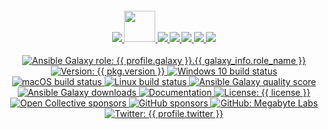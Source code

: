 <div align="center">
  <h4 align="center">
    <a href="{{ link.home }}" title="Megabyte Labs homepage" target="_blank">
      <img src="{{ project.assets }}/svg/home-solid.svg" />
    </a>
    <a href="{{ profile_link.galaxy }}/{{ profile.galaxy }}/{{ galaxy_info.role_name }}" title="{{ name }} role on Ansible Galaxy" target="_blank">
      <img height="50" src="{{ project.assets }}/svg/ansible-galaxy.svg" />
    </a>
    <a href="{{ repository.group.ansible_roles }}/{{ galaxy_info.role_name }}{{ repository.location.contributing }}" title="Learn about contributing" target="_blank">
      <img src="{{ project.assets }}/svg/contributing-solid.svg" />
    </a>
    <a href="{{ profile_link.patreon }}/{{ profile.patreon }}" title="Support us on Patreon" target="_blank">
      <img src="{{ project.assets }}/svg/support-solid.svg" />
    </a>
    <a href="{{ link.chat }}" title="Slack chat room" target="_blank">
      <img src="{{ project.assets }}/svg/chat-solid.svg" />
    </a>
    <a href="{{ profile_link.github }}/{{ profile.github }}/{{ github_prefix }}{{ galaxy_info.role_name }}" title="GitHub mirror" target="_blank">
      <img src="{{ project.assets }}/svg/github-solid.svg" />
    </a>
    <a href="{{ repository.group.ansible_roles }}/{{ galaxy_info.role_name }}" title="GitLab repository" target="_blank">
      <img src="{{ project.assets }}/svg/gitlab-solid.svg" />
    </a>
  </h4>
  <p align="center">
    <a href="{{ profile_link.galaxy }}/{{ profile.galaxy }}/{{ galaxy_info.role_name }}" target="_blank">
      <img alt="Ansible Galaxy role: {{ profile.galaxy }}.{{ galaxy_info.role_name }}" src="https://img.shields.io/ansible/role/{{ ansible_galaxy_project_id }}?logo=ansible&style={{ badge_style }}" />
    </a>
    <a href="{{ profile_link.github }}/{{ profile.github }}/{{ github_prefix }}{{ galaxy_info.role_name }}" target="_blank">
      <img alt="Version: {{ pkg.version }}" src="https://img.shields.io/badge/version-{{ pkg.version }}-blue.svg?cacheSeconds=2592000" />
    </a>
    <a href="{{ {{ profile_link.github }}/{{ profile.github }}/{{ github_prefix }}{{ galaxy_info.role_name }}/actions/Windows.yml" target="_blank">
      <img alt="Windows 10 build status" src="https://img.shields.io/github/workflow/status/{{ profile.github }}/ansible-{{ galaxy_info.role_name }}/Windows/master?color=cyan&label=Windows%20build&logo=windows&style={{ badge_style }}">
    </a>
    <a href="{{ profile_link.github }}/{{ profile.github }}/{{ github_prefix }}{{ galaxy_info.role_name }}/actions/macOS.yml" target="_blank">
      <img alt="macOS build status" src="https://img.shields.io/github/workflow/status/{{ profile.github }}/ansible-{{ role_name }}/macOS/master?label=macOS%20build&logo=apple&style={{ badge_style }}">
    </a>
    <a href="{{ repository.group.ansible_roles }}/{{ galaxy_info.role_name }}/commits/master" target="_blank">
      <img alt="Linux build status" src="{{ repository.group.ansible_roles }}/{{ role_name }}/badges/master/pipeline.svg">
    </a>
    <a href="{{ profile_link.galaxy }}/{{ profile.galaxy }}/{{ galaxy_info.role_name }}" target="_blank" title="Ansible Galaxy quality score (out of 5)">
      <img alt="Ansible Galaxy quality score" src="https://img.shields.io/ansible/quality/{{ ansible_galaxy_project_id }}?logo=ansible&style={{ badge_style }}" />
    </a>
    <a href="{{ profile_link.galaxy }}/{{ profile.galaxy }}/{{ galaxy_info.role_name }}" target="_blank">
      <img alt="Ansible Galaxy downloads" src="https://img.shields.io/ansible/role/d/53381?logo=ansible&style={{ badge_style }}">
    </a>
    <a href="{{ link.docs }}/ansible" target="_blank">
      <img alt="Documentation" src="https://img.shields.io/badge/documentation-yes-brightgreen.svg?logo=readthedocs&style={{ badge_style }}" />
    </a>
    <a href="{{ repository.group.ansible_roles }}/{{ galaxy_info.role_name }}{{ repository.location.license }}" target="_blank">
      <img alt="License: {{ license }}" src="https://img.shields.io/badge/license-{{ license }}-yellow.svg?style={{ badge_style }}" />
    </a>
    <a href="{{ profile_link.opencollective }}/{{ profile.opencollective }}" title="Support us on Open Collective" target="_blank">
      <img alt="Open Collective sponsors" src="https://img.shields.io/opencollective/sponsors/megabytelabs?logo=data:image/png;base64,iVBORw0KGgoAAAANSUhEUgAAACAAAAAgBAMAAACBVGfHAAAAElBMVEUAAACvzfmFsft4pfD////w+P9tuc5RAAAABHRSTlMAFBERkdVu1AAAAFxJREFUKM9jgAAXIGBAABYXMHBA4yNEXGBAAU2BMz4FIIYTNhtFgRjZPkagFAuyAhGgHAuKAlQBCBtZB4gzQALoDsN0Oobn0L2PEUCoQYgZyOjRQFiJA67IRrEbAJImNwFBySjCAAAAAElFTkSuQmCC&label=Open%20Collective%20sponsors&logo=opencollective&style={{ badge_style }}" />
    </a>
    <a href="{{ profile_link.github }}/{{ profile.github }}" title="Support us on GitHub" target="_blank">
      <img alt="GitHub sponsors" src="https://img.shields.io/github/sponsors/{{ profile.github }}?label=GitHub%20sponsors&logo=github&style={{ badge_style }}" />
    </a>
    <a href="{{ profile.github }}" target="_blank">
      <img alt="GitHub: Megabyte Labs" src="https://img.shields.io/github/followers/{{ profile.github }}?style=social" target="_blank" />
    </a>
    <a href="https://twitter.com/{{ profile.twitter }}" target="_blank">
      <img alt="Twitter: {{ profile.twitter }}" src="https://img.shields.io/twitter/url/https/twitter.com/{{ profile.twitter }}.svg?style=social&label=Follow%20%40{{ profile.twitter }}" />
    </a>
  </p>
</div>
